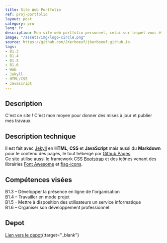 ```yaml
---
title: Site Web Portfolio
ref: proj-portfolio
layout: post
category: pro
lang: fr
description: Mon site web portfolio personnel, celui sur lequel vous êtes !
image: "/assets/img/logo-circle.png"
source: https://github.com/JKerboeuf/jkerboeuf.github.io
tags:
- B1.3
- B1.4
- B1.5
- B1.6
- Web
- Jekyll
- HTML/CSS
- Javascript
---
```


## Description

C'est ce site ! C'est mon moyen pour donner des mises à jour et publier mes travaux.  

## Description technique

Il est fait avec [Jekyll](https://jekyllrb.com/) en **HTML**, **CSS** et **JavaScript** mais aussi du **Markdown** pour le contenu des pages, le tout hébergé par [Github Pages](https://pages.github.com/).  
Ce site utilise aussi le framework CSS [Bootstrap](https://getbootstrap.com/) et des icônes venant des librairies [Font Awesome](https://fontawesome.com/) et [flag-icons](https://flagicons.lipis.dev/).

## Compétences visées

B1.3 – Développer la présence en ligne de l'organisation  
B1.4 – Travailler en mode projet  
B1.5 – Mettre à disposition des utilisateurs un service informatique  
B1.6 – Organiser son développement professionnel

## Depot

[Lien vers le depot](https://github.com/JKerboeuf/jkerboeuf.github.io){:target="_blank"}
